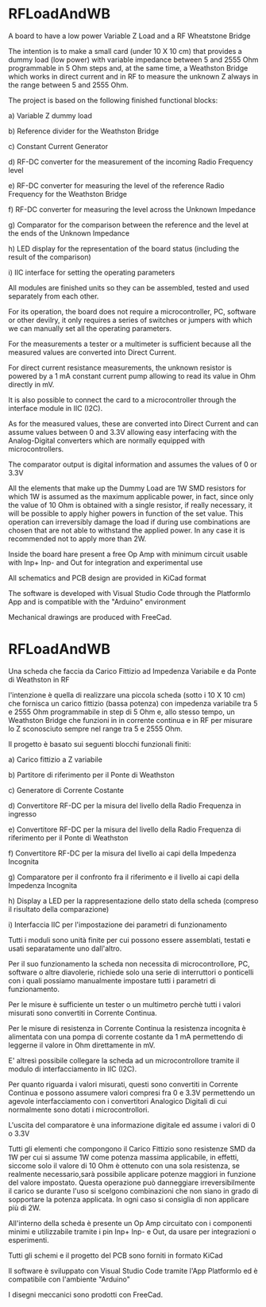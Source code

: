 # RFLoadAndWB
A board to have a low power Variable Z Load and a RF Wheatstone Bridge

The intention is to make a small card (under 10 X 10 cm) that provides a dummy load (low power) with variable impedance between 5 and 2555 Ohm programmable in 5 Ohm steps and, at the same time, a Weathston Bridge which works in direct current and in RF to measure the unknown Z always in the range between 5 and 2555 Ohm.

The project is based on the following finished functional blocks:

a) Variable Z dummy load

b) Reference divider for the Weathston Bridge

c) Constant Current Generator

d) RF-DC converter for the measurement of the incoming Radio Frequency level

e) RF-DC converter for measuring the level of the reference Radio Frequency for the Weathston Bridge

f) RF-DC converter for measuring the level across the Unknown Impedance

g) Comparator for the comparison between the reference and the level at the ends of the Unknown Impedance

h) LED display for the representation of the board status (including the result of the comparison)

i) IIC interface for setting the operating parameters

All modules are finished units so they can be assembled, tested and used separately from each other.

For its operation, the board does not require a microcontroller, PC, software or other devilry, it only requires a series of switches or jumpers with which we can manually set all the operating parameters.

For the measurements a tester or a multimeter is sufficient because all the measured values are converted into Direct Current.

For direct current resistance measurements, the unknown resistor is powered by a 1 mA constant current pump allowing to read its value in Ohm directly in mV.

It is also possible to connect the card to a microcontroller through the interface module in IIC (I2C).

As for the measured values, these are converted into Direct Current and can assume values between 0 and 3.3V allowing easy interfacing with the Analog-Digital converters which are normally equipped with microcontrollers.

The comparator output is digital information and assumes the values of 0 or 3.3V

All the elements that make up the Dummy Load are 1W SMD resistors for which 1W is assumed as the maximum applicable power, in fact, since only the value of 10 Ohm is obtained with a single resistor, if really necessary, it will be possible to apply higher powers in function of the set value. This operation can irreversibly damage the load if during use combinations are chosen that are not able to withstand the applied power. In any case it is recommended not to apply more than 2W.

Inside the board hare present a free Op Amp with minimum circuit usable with Inp+ Inp- and Out for integration and experimental use

All schematics and PCB design are provided in KiCad format

The software is developed with Visual Studio Code through the PlatformIo App and is compatible with the "Arduino" environment

Mechanical drawings are produced with FreeCad.


# RFLoadAndWB
Una scheda che faccia da Carico Fittizio ad Impedenza Variabile e da Ponte di Weathston in RF

l'intenzione è quella di realizzare una piccola scheda (sotto i 10 X 10 cm) che fornisca un carico fittizio (bassa potenza) con impedenza variabile tra 5 e 2555 Ohm programmabile in step di 5 Ohm e, allo stesso tempo, un Weathston Bridge che funzioni in in corrente continua e in RF per misurare lo Z sconosciuto sempre nel range tra 5 e 2555 Ohm.

Il progetto è basato sui seguenti blocchi funzionali finiti:

a) Carico fittizio a Z variabile

b) Partitore di riferimento per il Ponte di Weathston

c) Generatore di Corrente Costante

d) Convertitore RF-DC per la misura del livello della Radio Frequenza in ingresso

e) Convertitore RF-DC per la misura del livello della Radio Frequenza di riferimento per il Ponte di Weathston

f) Convertitore RF-DC per la misura del livello ai capi della Impedenza Incognita

g) Comparatore per il confronto fra il riferimento e il livello ai capi della Impedenza Incognita

h) Display a LED per la rappresentazione dello stato della scheda (compreso il risultato della comparazione)

i) Interfaccia IIC per l'impostazione dei parametri di funzionamento

Tutti i moduli sono unità finite per cui possono essere assemblati, testati e usati separatamente uno dall'altro. 

Per il suo funzionamento la scheda non necessita di microcontrollore, PC, software o altre diavolerie, richiede solo una serie di interruttori o ponticelli con i quali possiamo manualmente impostare tutti i parametri di funzionamento.

Per le misure è sufficiente un tester o un multimetro perchè tutti i valori misurati sono convertiti in Corrente Continua.

Per le misure di resistenza in Corrente Continua la resistenza incognita è alimentata con una pompa di corrente costante da 1 mA permettendo di leggerne il valore in Ohm direttamente in mV.

E' altresì possibile collegare la scheda ad un microcontrollore tramite il modulo di interfacciamento in IIC (I2C).

Per quanto riguarda i valori misurati, questi sono convertiti in Corrente Continua e possono assumere valori compresi fra 0 e 3.3V permettendo un agevole interfacciamento con i convertitori Analogico Digitali di cui normalmente sono dotati i microcontrollori.

L'uscita del comparatore è una informazione digitale ed assume i valori di 0 o 3.3V

Tutti gli elementi che compongono il Carico Fittizio sono resistenze SMD da 1W per cui si assume 1W come potenza massima applicabile, in effetti, siccome solo il valore di 10 Ohm è ottenuto con una sola resistenza, se realmente necessario,sarà possibile applicare potenze maggiori  in funzione del valore impostato. Questa operazione può danneggiare irreversibilmente il carico se durante l'uso si scelgono combinazioni che non siano in grado di sopportare la potenza applicata. In ogni caso si consiglia di non applicare più di 2W.

All'interno della scheda è presente un Op Amp circuitato con i componenti minimi e utilizzabile tramite i pin Inp+ Inp- e Out, da usare per integrazioni o esperimenti.

Tutti gli schemi e il progetto del PCB sono forniti in formato KiCad

Il software è sviluppato con Visual Studio Code tramite l'App PlatformIo ed è compatibile con l'ambiente "Arduino"

I disegni meccanici sono prodotti con FreeCad.
